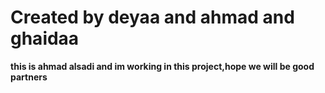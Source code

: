 # Created by deyaa and ahmad and ghaidaa

**this is ahmad alsadi and im working in this project,hope we will be good partners**
